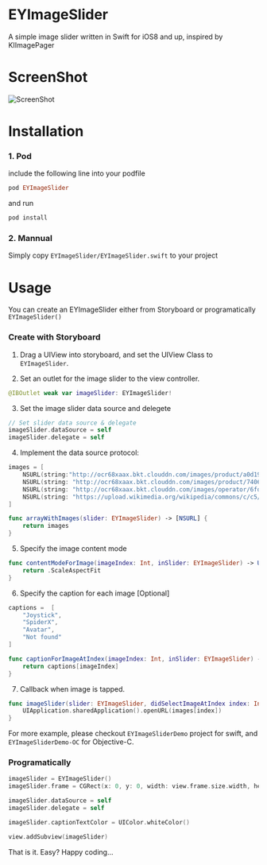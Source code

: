 # EYImageSlider
A simple image slider written in Swift for iOS8 and up, inspired by KIImagePager

# ScreenShot

![ScreenShot](https://github.com/enix223/EYImageSlider/blob/master/EYImageSliderDemo/DemoGif/image-slider.gif?raw=true)


# Installation

### 1. Pod

include the following line into your podfile

```ruby
pod EYImageSlider
```

and run

```ruby
pod install
```

### 2. Mannual

Simply copy `EYImageSlider/EYImageSlider.swift` to your project

# Usage

You can create an EYImageSlider either from Storyboard or programatically `EYImageSlider()`

### Create with Storyboard

1. Drag a UIView into storyboard, and set the UIView Class to `EYImageSlider`.

2. Set an outlet for the image slider to the view controller.

```swift
@IBOutlet weak var imageSlider: EYImageSlider!
```

3. Set the image slider data source and delegete

```swift
// Set slider data source & delegate
imageSlider.dataSource = self
imageSlider.delegate = self
```
 
4. Implement the data source protocol:

```swift
images = [
    NSURL(string:"http://ocr68xaax.bkt.clouddn.com/images/product/a0d19e34-e411-4409-b141-5c3eca13c1ed.png")!,
    NSURL(string: "http://ocr68xaax.bkt.clouddn.com/images/product/74069900-23d3-4795-9f03-a4000649e1ed.png")!,
    NSURL(string: "http://ocr68xaax.bkt.clouddn.com/images/operator/6fd532d0-18c4-44ed-b492-d50d8991ec03.png")!,
    NSURL(string: "https://upload.wikimedia.org/wikipedia/commons/c/c5/M101_hires_STScI-PRC2006-10a.jpgppp")!
]

func arrayWithImages(slider: EYImageSlider) -> [NSURL] {
    return images
}
```

5. Specify the image content mode

```swift
func contentModeForImage(imageIndex: Int, inSlider: EYImageSlider) -> UIViewContentMode {
    return .ScaleAspectFit
}
```

6. Specify the caption for each image  [Optional]

```swift
captions =  [
    "Joystick",
    "SpiderX",
    "Avatar",
    "Not found"
]

func captionForImageAtIndex(imageIndex: Int, inSlider: EYImageSlider) -> String {
    return captions[imageIndex]
}
```

7. Callback when image is tapped.

```swift
func imageSlider(slider: EYImageSlider, didSelectImageAtIndex index: Int) {
    UIApplication.sharedApplication().openURL(images[index])
}
```

For more example, please checkout `EYImageSliderDemo` project for swift, and `EYImageSliderDemo-OC` for Objective-C.

### Programatically

```swift
imageSlider = EYImageSlider()
imageSlider.frame = CGRect(x: 0, y: 0, width: view.frame.size.width, height: view.frame.size.height - 44)

imageSlider.dataSource = self
imageSlider.delegate = self

imageSlider.captionTextColor = UIColor.whiteColor()

view.addSubview(imageSlider)
```

That is it. Easy? Happy coding...


